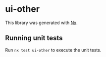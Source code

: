 # ui-other

This library was generated with [Nx](https://nx.dev).

## Running unit tests

Run `nx test ui-other` to execute the unit tests.
